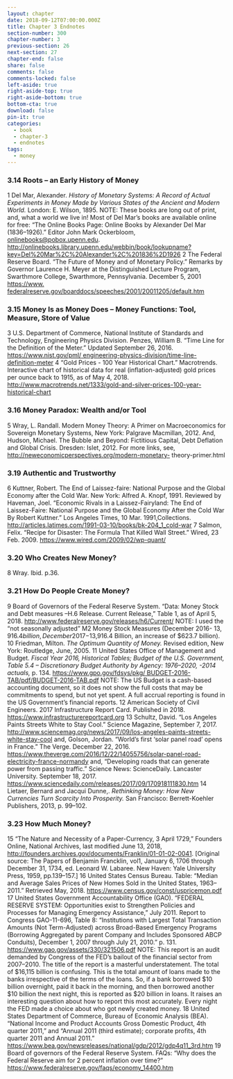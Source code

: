 ```yaml
---
layout: chapter
date: 2018-09-12T07:00:00.000Z
title: Chapter 3 Endnotes
section-number: 300
chapter-number: 3
previous-section: 26
next-section: 27
chapter-end: false
share: false
comments: false
comments-locked: false
left-aside: true
right-aside-top: true
right-aside-bottom: true
bottom-cta: true
download: false
pin-it: true
categories:
  - book
  - chapter-3
  - endnotes
tags:
  - money
---
```

### 3.14 Roots – an Early History of Money

1 Del Mar, Alexander. _History of Monetary Systems: A Record of Actual Experiments
in Money Made by Various States of the Ancient and Modern World._ London: E.
Wilson, 1895.
NOTE: These books are long out of print, and, what a world we live in! Most of
Del Mar’s books are available online for free: “The Online Books Page: Online
Books by Alexander Del Mar (1836–1926).” Editor John Mark Ockerbloom,
onlinebooks@pobox.upenn.edu. <http://onlinebooks.library.upenn.edu/webbin/book/lookupname?key=Del%20Mar%2C%20Alexander%2C%201836%2D1926>
2 The Federal Reserve Board. “The Future of Money and of Monetary Policy.”
Remarks by Governor Laurence H. Meyer at the Distinguished Lecture Program,
Swarthmore College, Swarthmore, Pennsylvania. December 5, 2001 [https://www.
federalreserve.gov/boarddocs/speeches/2001/20011205/default.htm](<https://www. federalreserve.gov/boarddocs/speeches/2001/20011205/default.htm>)

### 3.15 Money Is as Money Does – Money Functions: Tool, Measure, Store of Value

3 U.S. Department of Commerce, National Institute of Standards and Technology,
Engineering Physics Division. Penzes, William B. “Time Line for the Definition
of the Meter.” Updated September 26, 2016. [https://www.nist.gov/pml/
engineering-physics-division/time-line-definition-meter](<https://www.nist.gov/pml/ engineering-physics-division/time-line-definition-meter>)
4 “Gold Prices - 100 Year Historical Chart.” Macrotrends. Interactive
chart of historical data for real (inflation-adjusted) gold prices per ounce
back to 1915, as of May 4, 2018. <http://www.macrotrends.net/1333/gold-and-silver-prices-100-year-historical-chart>

### 3.16 Money Paradox: Wealth and/or Tool

5 Wray, L. Randall. Modern Money Theory: A Primer on Macroeconomics for
Sovereign Monetary Systems, New York: Palgrave Macmillan, 2012.
And, Hudson, Michael. The Bubble and Beyond: Fictitious Capital, Debt Deflation
and Global Crisis. Dresden: Islet, 2012.
For more links, see, <http://neweconomicperspectives.org/modern-monetary->
theory-primer.html

### 3.19 Authentic and Trustworthy

6 Kuttner, Robert. The End of Laissez-faire: National Purpose and the Global Economy
after the Cold War. New York: Alfred A. Knopf, 1991.
Reviewed by Haveman, Joel. “Economic Rivals in a Laissez-Fairyland: The End of
Laissez-Faire: National Purpose and the Global Economy After the Cold War By
Robert Kuttner.” Los Angeles Times, 10 Mar. 1991,Collections.
<http://articles.latimes.com/1991-03-10/books/bk-204_1_cold-war>
7 Salmon, Felix. “Recipe for Disaster: The Formula That Killed Wall Street.” Wired, 23
Feb. 2009. <https://www.wired.com/2009/02/wp-quant/>

### 3.20 Who Creates New Money?

8 Wray. Ibid. p.36.

### 3.21 How Do People Create Money?

9 Board of Governors of the Federal Reserve System. “Data: Money Stock and Debt
measures –H.6 Release. Current Release,” Table 1, as of April 5, 2018.
<http://www.federalreserve.gov/releases/h6/Current/>
NOTE: I used the “not seasonally adjusted” M2 Money Stock Measures (December 2016- $13,916.4 billion, December 2017-$13,916.4 Billion, an increase of $623.7
billion).
10 Friedman, Milton. _The Optimum Quantity of Money._ Revised edition, New York:
Routledge, June, 2005.
11 United States Office of Management and Budget. _Fiscal Year 2016, Historical
Tables; Budget of the U.S. Government, Table 5.4 – Discretionary Budget Authority
by Agency: 1976–2020, -2014 actuals,_ p. 134. [https://www.gpo.gov/fdsys/pkg/
BUDGET-2016-TAB/pdf/BUDGET-2016-TAB.pdf](<https://www.gpo.gov/fdsys/pkg/ BUDGET-2016-TAB/pdf/BUDGET-2016-TAB.pdf>)
NOTE: The US Budget is a cash-based accounting document, so it does not show
the full costs that may be commitments to spend, but not yet spent. A full accrual
reporting is found in the US Government’s financial reports.
12 American Society of Civil Engineers. 2017 Infrastructure Report Card. Published in 2018. <https://www.infrastructurereportcard.org>
13 Schultz, David. “Los Angeles Paints Streets White to Stay Cool.” Science Magazine,
      September 7, 2017. <http://www.sciencemag.org/news/2017/09/los-angeles-paints-streets-white-stay-cool>
      and, Golson, Jordan. “World’s first ‘solar panel road’ opens in France.” The Verge.
      December 22, 2016. <https://www.theverge.com/2016/12/22/14055756/solar-panel-road-electricity-france-normandy>
      and, “Developing roads that can generate power from passing traffic.” Science
      News: ScienceDaily. Lancaster University. September 18, 2017.
      <https://www.sciencedaily.com/releases/2017/09/170918111830.htm>
      14 Lietaer, Bernard and Jacqui Dunne,. _Rethinking Money: How New Currencies Turn
      Scarcity Into Prosperity._ San Francisco: Berrett-Koehler Publishers, 2013, p. 99–102.

### 3.23 How Much Money?

  15 “The Nature and Necessity of a Paper-Currency, 3 April 1729,” Founders Online,
  National Archives, last modified June 13, 2018, <http://founders.archives.gov/documents/Franklin/01-01-02-0041>. \[Original source: The Papers of Benjamin
  Francklin, vol1, January 6, 1706 through December 31, 1734, ed. Leonard W.
  Labaree. New Haven: Yale University Press, 1959, pp.139–157.]
  16 United States Census Bureau. Table: “Median and Average Sales Prices of New
  Homes Sold in the United States, 1963–2011.” Retrieved May, 2018. <https://www.census.gov/const/uspricemon.pdf>
  17 United States Government Accountability Office (GAO). “FEDERAL RESERVE
  SYSTEM: Opportunities exist to Strengthen Policies and Processes for Managing
  Emergency Assistance,” July 2011. Report to Congress GAO-11-696, Table 8:
  “Institutions with Largest Total Transaction Amounts (Not Term-Adjusted) across
  Broad-Based Emergency Programs (Borrowing Aggregated by parent Company
  and Includes Sponsored ABCP Conduits), December 1, 2007 through July 21,
  2010.” p. 131. <https://www.gao.gov/assets/330/321506.pdf>
  NOTE: This report is an audit demanded by Congress of the FED’s bailout
  of the financial sector from 2007–2010. The title of the report is a masterful
  understatement. The total of $16,115 billion is confusing. This is the total amount
  of loans made to the banks irrespective of the terms of the loans. So, if a bank
  borrowed $10 billion overnight, paid it back in the morning, and then borrowed
  another $10 billion the next night, this is reported as $20 billion in loans. It raises an
  interesting question about how to report this most accurately. Every night the FED
  made a choice about who got newly created money.
  18 United States Department of Commerce, Bureau of Economic Analysis (BEA). “National Income and Product Accounts Gross Domestic Product, 4th quarter
2011,” and “Annual 2011 (third estimate); corporate profits, 4th quarter 2011
and Annual 2011.” <https://www.bea.gov/newsreleases/national/gdp/2012/gdp4q11_3rd.htm>
19 Board of governors of the Federal Reserve System. FAQs: “Why does the Federal
Reserve aim for 2 percent inflation over time?” <https://www.federalreserve.gov/faqs/economy_14400.htm>
